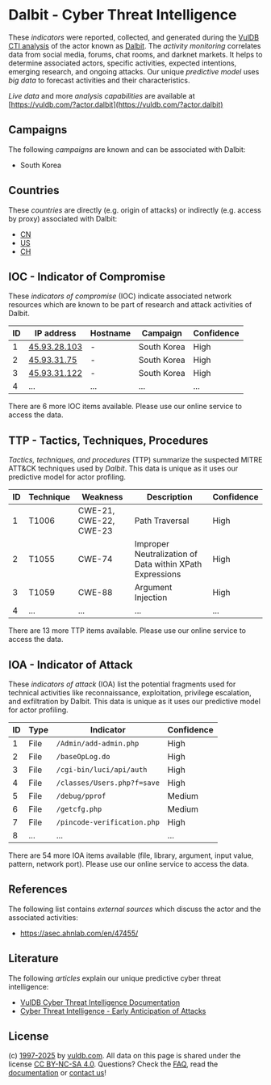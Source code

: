 # Dalbit - Cyber Threat Intelligence

These _indicators_ were reported, collected, and generated during the [VulDB CTI analysis](https://vuldb.com/?kb.cti) of the actor known as [Dalbit](https://vuldb.com/?actor.dalbit). The _activity monitoring_ correlates data from social media, forums, chat rooms, and darknet markets. It helps to determine associated actors, specific activities, expected intentions, emerging research, and ongoing attacks. Our unique _predictive model_ uses _big data_ to forecast activities and their characteristics.

_Live data_ and more _analysis capabilities_ are available at [https://vuldb.com/?actor.dalbit](https://vuldb.com/?actor.dalbit)

## Campaigns

The following _campaigns_ are known and can be associated with Dalbit:

* South Korea

## Countries

These _countries_ are directly (e.g. origin of attacks) or indirectly (e.g. access by proxy) associated with Dalbit:

* [CN](https://vuldb.com/?country.cn)
* [US](https://vuldb.com/?country.us)
* [CH](https://vuldb.com/?country.ch)

## IOC - Indicator of Compromise

These _indicators of compromise_ (IOC) indicate associated network resources which are known to be part of research and attack activities of Dalbit.

ID | IP address | Hostname | Campaign | Confidence
-- | ---------- | -------- | -------- | ----------
1 | [45.93.28.103](https://vuldb.com/?ip.45.93.28.103) | - | South Korea | High
2 | [45.93.31.75](https://vuldb.com/?ip.45.93.31.75) | - | South Korea | High
3 | [45.93.31.122](https://vuldb.com/?ip.45.93.31.122) | - | South Korea | High
4 | ... | ... | ... | ...

There are 6 more IOC items available. Please use our online service to access the data.

## TTP - Tactics, Techniques, Procedures

_Tactics, techniques, and procedures_ (TTP) summarize the suspected MITRE ATT&CK techniques used by _Dalbit_. This data is unique as it uses our predictive model for actor profiling.

ID | Technique | Weakness | Description | Confidence
-- | --------- | -------- | ----------- | ----------
1 | T1006 | CWE-21, CWE-22, CWE-23 | Path Traversal | High
2 | T1055 | CWE-74 | Improper Neutralization of Data within XPath Expressions | High
3 | T1059 | CWE-88 | Argument Injection | High
4 | ... | ... | ... | ...

There are 13 more TTP items available. Please use our online service to access the data.

## IOA - Indicator of Attack

These _indicators of attack_ (IOA) list the potential fragments used for technical activities like reconnaissance, exploitation, privilege escalation, and exfiltration by Dalbit. This data is unique as it uses our predictive model for actor profiling.

ID | Type | Indicator | Confidence
-- | ---- | --------- | ----------
1 | File | `/Admin/add-admin.php` | High
2 | File | `/baseOpLog.do` | High
3 | File | `/cgi-bin/luci/api/auth` | High
4 | File | `/classes/Users.php?f=save` | High
5 | File | `/debug/pprof` | Medium
6 | File | `/getcfg.php` | Medium
7 | File | `/pincode-verification.php` | High
8 | ... | ... | ...

There are 54 more IOA items available (file, library, argument, input value, pattern, network port). Please use our online service to access the data.

## References

The following list contains _external sources_ which discuss the actor and the associated activities:

* https://asec.ahnlab.com/en/47455/

## Literature

The following _articles_ explain our unique predictive cyber threat intelligence:

* [VulDB Cyber Threat Intelligence Documentation](https://vuldb.com/?kb.cti)
* [Cyber Threat Intelligence - Early Anticipation of Attacks](https://www.scip.ch/en/?labs.20201022)

## License

(c) [1997-2025](https://vuldb.com/?kb.changelog) by [vuldb.com](https://vuldb.com/?kb.about). All data on this page is shared under the license [CC BY-NC-SA 4.0](https://creativecommons.org/licenses/by-nc-sa/4.0/). Questions? Check the [FAQ](https://vuldb.com/?kb.faq), read the [documentation](https://vuldb.com/?kb) or [contact us](https://vuldb.com/?contact)!

